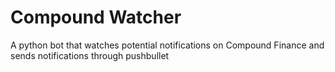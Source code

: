# Compound Watcher
 A python bot that watches potential notifications on Compound Finance and sends notifications through pushbullet
